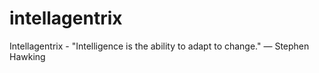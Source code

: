 # intellagentrix
Intellagentrix - "Intelligence is the ability to adapt to change." — Stephen Hawking
